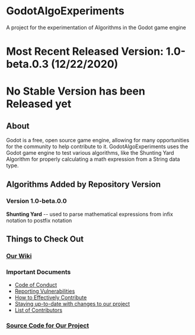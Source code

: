 # GodotAlgoExperiments
A project for the experimentation of Algorithms in the Godot game engine

# Most Recent Released Version: 1.0-beta.0.3 (12/22/2020)
# No Stable Version has been Released yet

## About
Godot is a free, open source game engine, allowing for many opportunities for the community to help contribute to it. GodotAlgoExperiments uses the Godot game engine to test
various algorithms, like the Shunting Yard Algorithm for properly calculating a math expression from a String data type.

## Algorithms Added by Repository Version
### Version 1.0-beta.0.0
**Shunting Yard** -- used to parse mathematical expressions from infix notation to postfix notation

## Things to Check Out
### [Our Wiki](https://github.com/Moonyum/GodotAlgoExperiments/wiki)
### Important Documents  
* [Code of Conduct](https://github.com/Moonyum/GodotAlgoExperiments/blob/main/CODE_OF_CONDUCT.md)
* [Reporting Vulnerabilities](https://github.com/Moonyum/GodotAlgoExperiments/blob/main/SECURITY.md)
* [How to Effectively Contribute](https://github.com/Moonyum/GodotAlgoExperiments/blob/main/CONTRIBUTING.md)
* [Staying up-to-date with changes to our project](https://github.com/Moonyum/GodotAlgoExperiments/blob/main/UPDATES.md)
* [List of Contributors](https://github.com/Moonyum/GodotAlgoExperiments/blob/main/CONTRIBUTORS.md)
### [Source Code for Our Project](https://github.com/Moonyum/GodotAlgoExperiments/tree/main/src)
